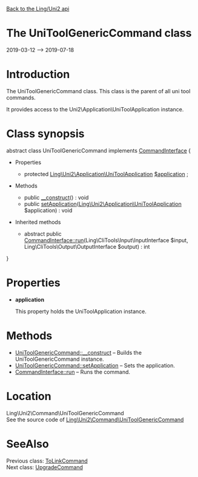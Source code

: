[Back to the Ling/Uni2 api](https://github.com/lingtalfi/Uni2/blob/master/doc/api/Ling/Uni2.md)



The UniToolGenericCommand class
================
2019-03-12 --> 2019-07-18






Introduction
============

The UniToolGenericCommand class.
This class is the parent of all uni tool commands.

It provides access to the Uni2\Application\UniToolApplication instance.



Class synopsis
==============


abstract class <span class="pl-k">UniToolGenericCommand</span> implements [CommandInterface](https://github.com/lingtalfi/CliTools/blob/master/doc/api/Ling/CliTools/Command/CommandInterface.md) {

- Properties
    - protected [Ling\Uni2\Application\UniToolApplication](https://github.com/lingtalfi/Uni2/blob/master/doc/api/Ling/Uni2/Application/UniToolApplication.md) [$application](#property-application) ;

- Methods
    - public [__construct](https://github.com/lingtalfi/Uni2/blob/master/doc/api/Ling/Uni2/Command/UniToolGenericCommand/__construct.md)() : void
    - public [setApplication](https://github.com/lingtalfi/Uni2/blob/master/doc/api/Ling/Uni2/Command/UniToolGenericCommand/setApplication.md)([Ling\Uni2\Application\UniToolApplication](https://github.com/lingtalfi/Uni2/blob/master/doc/api/Ling/Uni2/Application/UniToolApplication.md) $application) : void

- Inherited methods
    - abstract public [CommandInterface::run](https://github.com/lingtalfi/CliTools/blob/master/doc/api/Ling/CliTools/Command/CommandInterface/run.md)(Ling\CliTools\Input\InputInterface $input, Ling\CliTools\Output\OutputInterface $output) : int

}




Properties
=============

- <span id="property-application"><b>application</b></span>

    This property holds the UniToolApplication instance.
    
    



Methods
==============

- [UniToolGenericCommand::__construct](https://github.com/lingtalfi/Uni2/blob/master/doc/api/Ling/Uni2/Command/UniToolGenericCommand/__construct.md) &ndash; Builds the UniToolGenericCommand instance.
- [UniToolGenericCommand::setApplication](https://github.com/lingtalfi/Uni2/blob/master/doc/api/Ling/Uni2/Command/UniToolGenericCommand/setApplication.md) &ndash; Sets the application.
- [CommandInterface::run](https://github.com/lingtalfi/CliTools/blob/master/doc/api/Ling/CliTools/Command/CommandInterface/run.md) &ndash; Runs the command.





Location
=============
Ling\Uni2\Command\UniToolGenericCommand<br>
See the source code of [Ling\Uni2\Command\UniToolGenericCommand](https://github.com/lingtalfi/Uni2/blob/master/Command/UniToolGenericCommand.php)



SeeAlso
==============
Previous class: [ToLinkCommand](https://github.com/lingtalfi/Uni2/blob/master/doc/api/Ling/Uni2/Command/ToLinkCommand.md)<br>Next class: [UpgradeCommand](https://github.com/lingtalfi/Uni2/blob/master/doc/api/Ling/Uni2/Command/UpgradeCommand.md)<br>
